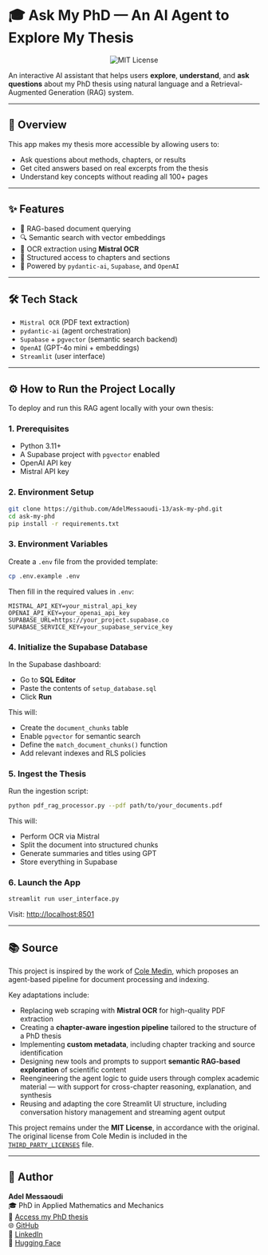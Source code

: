 # 🎓 Ask My PhD — An AI Agent to Explore My Thesis

<p align="center">
  <img src="https://img.shields.io/badge/license-MIT-green.svg" alt="MIT License"/>
</p>

An interactive AI assistant that helps users **explore**, **understand**, and **ask questions** about my PhD thesis using natural language and a Retrieval-Augmented Generation (RAG) system.

---

## 🚀 Overview

This app makes my thesis more accessible by allowing users to:

- Ask questions about methods, chapters, or results
- Get cited answers based on real excerpts from the thesis
- Understand key concepts without reading all 100+ pages

---

## ✨ Features

- 🧠 RAG-based document querying
- 🔍 Semantic search with vector embeddings
- 🧾 OCR extraction using **Mistral OCR**
- 📖 Structured access to chapters and sections
- 🤖 Powered by `pydantic-ai`, `Supabase`, and `OpenAI`

---

## 🛠️ Tech Stack

- `Mistral OCR` (PDF text extraction)
- `pydantic-ai` (agent orchestration)
- `Supabase` + `pgvector` (semantic search backend)
- `OpenAI` (GPT-4o mini + embeddings)
- `Streamlit` (user interface)

---

## ⚙️ How to Run the Project Locally

To deploy and run this RAG agent locally with your own thesis:

### 1. Prerequisites

- Python 3.11+
- A Supabase project with `pgvector` enabled
- OpenAI API key
- Mistral API key

### 2. Environment Setup

```bash
git clone https://github.com/AdelMessaoudi-13/ask-my-phd.git
cd ask-my-phd
pip install -r requirements.txt
```

### 3. Environment Variables

Create a `.env` file from the provided template:

```bash
cp .env.example .env
```

Then fill in the required values in `.env`:

```env
MISTRAL_API_KEY=your_mistral_api_key
OPENAI_API_KEY=your_openai_api_key
SUPABASE_URL=https://your_project.supabase.co
SUPABASE_SERVICE_KEY=your_supabase_service_key
```

### 4. Initialize the Supabase Database

In the Supabase dashboard:

- Go to **SQL Editor**
- Paste the contents of `setup_database.sql`
- Click **Run**

This will:

- Create the `document_chunks` table
- Enable `pgvector` for semantic search
- Define the `match_document_chunks()` function
- Add relevant indexes and RLS policies

### 5. Ingest the Thesis

Run the ingestion script:

```bash
python pdf_rag_processor.py --pdf path/to/your_documents.pdf
```

This will:

- Perform OCR via Mistral
- Split the document into structured chunks
- Generate summaries and titles using GPT
- Store everything in Supabase

### 6. Launch the App

```bash
streamlit run user_interface.py
```

Visit: [http://localhost:8501](http://localhost:8501)

---

## 📚 Source

This project is inspired by the work of [Cole Medin](https://github.com/coleam00/ottomator-agents/tree/main/crawl4AI-agent), which proposes an agent-based pipeline for document processing and indexing.

Key adaptations include:

- Replacing web scraping with **Mistral OCR** for high-quality PDF extraction
- Creating a **chapter-aware ingestion pipeline** tailored to the structure of a PhD thesis
- Implementing **custom metadata**, including chapter tracking and source identification
- Designing new tools and prompts to support **semantic RAG-based exploration** of scientific content
- Reengineering the agent logic to guide users through complex academic material — with support for cross-chapter reasoning, explanation, and synthesis
- Reusing and adapting the core Streamlit UI structure, including conversation history management and streaming agent output

This project remains under the **MIT License**, in accordance with the original.  
The original license from Cole Medin is included in the [`THIRD_PARTY_LICENSES`](./THIRD_PARTY_LICENSES) file.

---

## 👤 Author

**Adel Messaoudi**  
🎓 PhD in Applied Mathematics and Mechanics  
📄 [Access my PhD thesis](https://theses.fr/2023AIXM0306)  
🌐 [GitHub](https://github.com/AdelMessaoudi-13)  
🔗 [LinkedIn](https://www.linkedin.com/in/adel-messaoudi-831358132)  
🤗 [Hugging Face](https://huggingface.co/AdelMessaoudi-13)
